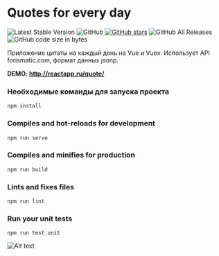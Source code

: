 # Quotes for every day

 ![Latest Stable Version](https://img.shields.io/github/release/NataliShip/quotes-for-every-day-Vue.svg) ![GitHub](https://img.shields.io/github/license/NataliShip/quotes-for-every-day-Vue.svg)  [![GitHub stars](https://img.shields.io/github/stars/NataliShip/chat-react-redux-websocket.svg)](https://github.com/NataliShip/quotes-for-every-day-Vue/stargazers)  ![GitHub All Releases](https://img.shields.io/github/downloads/NataliShip/quotes-for-every-day-Vue/total.svg)  ![GitHub code size in bytes](https://img.shields.io/github/languages/code-size/NataliShip/quotes-for-every-day-Vue.svg)

Приложение цитаты на каждый день на Vue и Vuex. Использует API forismatic.com, формат данных jsonp.


**DEMO: http://reactapp.ru/quote/**

### Необходимые команды для запуска проекта

```
npm install
```

### Compiles and hot-reloads for development
```
npm run serve
```

### Compiles and minifies for production
```
npm run build
```

### Lints and fixes files
```
npm run lint
```

### Run your unit tests
```
npm run test:unit
```


![Alt text](http://reactapp.ru/img/quote.png "Цитаты на каждый день")
